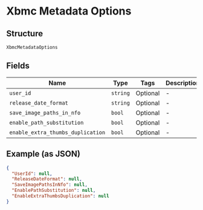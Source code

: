 
# Xbmc Metadata Options

## Structure

`XbmcMetadataOptions`

## Fields

| Name | Type | Tags | Description |
|  --- | --- | --- | --- |
| `user_id` | `string` | Optional | - |
| `release_date_format` | `string` | Optional | - |
| `save_image_paths_in_nfo` | `bool` | Optional | - |
| `enable_path_substitution` | `bool` | Optional | - |
| `enable_extra_thumbs_duplication` | `bool` | Optional | - |

## Example (as JSON)

```json
{
  "UserId": null,
  "ReleaseDateFormat": null,
  "SaveImagePathsInNfo": null,
  "EnablePathSubstitution": null,
  "EnableExtraThumbsDuplication": null
}
```


